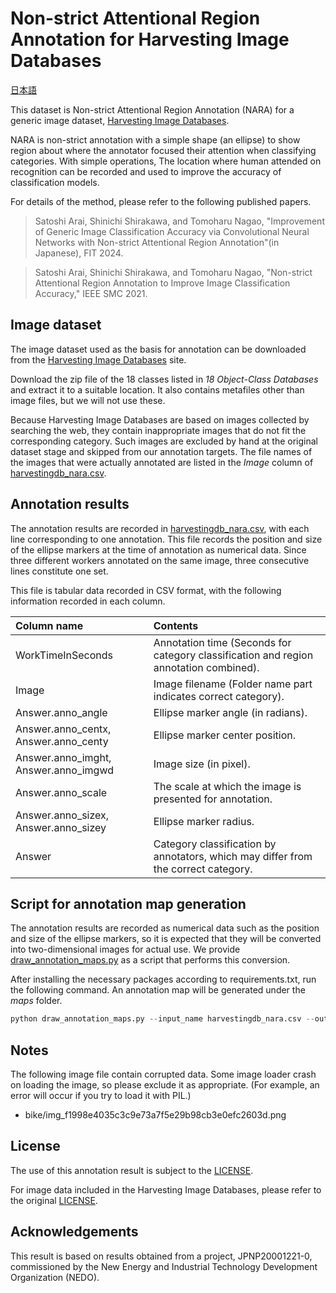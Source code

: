 # Non-strict Attentional Region Annotation for Harvesting Image Databases

[日本語](README-jp.md)

This dataset is Non-strict Attentional Region Annotation (NARA) for a generic image dataset, [Harvesting Image Databases](https://www.robots.ox.ac.uk/~vgg/data/mkdb/index.html).

NARA is non-strict annotation with a simple shape (an ellipse) to show region about where the annotator focused their attention when classifying categories.
With simple operations, The location where human attended on recognition can be recorded and used to improve the accuracy of classification models.

For details of the method, please refer to the following published papers.

> Satoshi Arai, Shinichi Shirakawa, and Tomoharu Nagao,
> "Improvement of Generic Image Classification Accuracy via Convolutional Neural Networks with Non-strict Attentional Region Annotation"(in Japanese),
> FIT 2024.

> Satoshi Arai, Shinichi Shirakawa, and Tomoharu Nagao,
> "Non-strict Attentional Region Annotation to Improve Image
> Classification Accuracy," IEEE SMC 2021.

## Image dataset

The image dataset used as the basis for annotation can be downloaded from the [Harvesting Image Databases](https://www.robots.ox.ac.uk/~vgg/data/mkdb/index.html) site.

Download the zip file of the 18 classes listed in *18 Object-Class Databases* and extract it to a suitable location.
It also contains metafiles other than image files, but we will not use these.

Because Harvesting Image Databases are based on images collected by searching the web, they contain inappropriate images that do not fit the corresponding category.
Such images are excluded by hand at the original dataset stage and skipped from our annotation targets.
The file names of the images that were actually annotated are listed in the *Image* column of [harvestingdb_nara.csv](harvestingdb_nara.csv).

## Annotation results

The annotation results are recorded in [harvestingdb_nara.csv](harvestingdb_nara.csv), with each line corresponding to one annotation.
This file records the position and size of the ellipse markers at the time of annotation as numerical data.
Since three different workers annotated on the same image, three consecutive lines constitute one set.

This file is tabular data recorded in CSV format, with the following information recorded in each column.

| Column name | Contents |
|:-|:-|
| WorkTimeInSeconds | Annotation time (Seconds for category classification and region annotation combined). |
| Image | Image filename (Folder name part indicates correct category). |
| Answer.anno_angle | Ellipse marker angle (in radians). |
| Answer.anno_centx, Answer.anno_centy | Ellipse marker center position. |
| Answer.anno_imght, Answer.anno_imgwd | Image size (in pixel). |
| Answer.anno_scale | The scale at which the image is presented for annotation. |
| Answer.anno_sizex, Answer.anno_sizey | Ellipse marker radius. |
| Answer | Category classification by annotators, which may differ from the correct category. |

## Script for annotation map generation

The annotation results are recorded as numerical data such as the position and size of the ellipse markers, so it is expected that they will be converted into two-dimensional images for actual use.
We provide [draw_annotation_maps.py](draw_annotation_maps.py) as a script that performs this conversion.

After installing the necessary packages according to requirements.txt, run the following command.
An annotation map will be generated under the *maps* folder.

```python
python draw_annotation_maps.py --input_name harvestingdb_nara.csv --output_dir maps
```

## Notes

The following image file contain corrupted data.
Some image loader crash on loading the image, so please exclude it as appropriate.
(For example, an error will occur if you try to load it with PIL.)

- bike/img_f1998e4035c3c9e73a7f5e29b98cb3e0efc2603d.png

## License

The use of this annotation result is subject to the [LICENSE](LICENSE.txt).

For image data included in the Harvesting Image Databases, please refer to the original [LICENSE](https://www.robots.ox.ac.uk/~vgg/data/mkdb/LICENSE.TXT).

## Acknowledgements

This result is based on results obtained from a project,
JPNP20001221-0, commissioned by the New Energy and Industrial
Technology Development Organization (NEDO).

